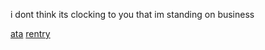 
i dont think its clocking to you that im standing on business

[ata](https://iltsoi.atabook.org/) [rentry](https://rentry.co/sern)
